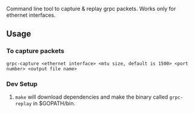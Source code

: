 Command line tool to capture & replay grpc packets. Works only for ethernet interfaces.

## Usage
### To capture packets
`grpc-capture <ethernet interface> <mtu size, default is 1500> <port number> <output file name>`


### Dev Setup
1. `make` will download dependencies and make the binary called `grpc-replay` in $GOPATH/bin.
